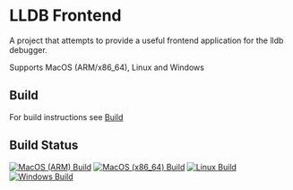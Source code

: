 # LLDB Frontend
A project that attempts to provide a useful frontend application for the lldb debugger.

Supports MacOS (ARM/x86_64), Linux and Windows


## Build
For build instructions see [Build](BUILD.md)

## Build Status
[![MacOS (ARM) Build](https://github.com/ZeunO8/lldb-frontend/actions/workflows/macos-arm.yml/badge.svg?branch=run-actions&label=MacOS%20ARM%20Build)](https://github.com/ZeunO8/lldb-frontend/actions/workflows/macos-arm.yml)
[![MacOS (x86_64) Build](https://github.com/ZeunO8/lldb-frontend/actions/workflows/macos-x64.yml/badge.svg?branch=run-actions&label=MacOS%20x86_64%20Build)](https://github.com/ZeunO8/lldb-frontend/actions/workflows/macos-x64.yml)
[![Linux Build](https://github.com/ZeunO8/lldb-frontend/actions/workflows/linux.yml/badge.svg?branch=run-actions&label=Linux%20Build)](https://github.com/ZeunO8/lldb-frontend/actions/workflows/linux.yml)
[![Windows Build](https://github.com/ZeunO8/lldb-frontend/actions/workflows/windows.yml/badge.svg?branch=run-actions&label=Windows%20Build)](https://github.com/ZeunO8/lldb-frontend/actions/workflows/windows.yml)